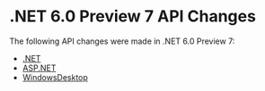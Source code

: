 # .NET 6.0 Preview 7 API Changes

The following API changes were made in .NET 6.0 Preview 7:

- [.NET](./.Net/6.0.0-preview7.md)
- [ASP.NET](./Asp.Net/6.0-preview7.md)
- [WindowsDesktop](./WindowsDesktop/6.0-preview7.md)